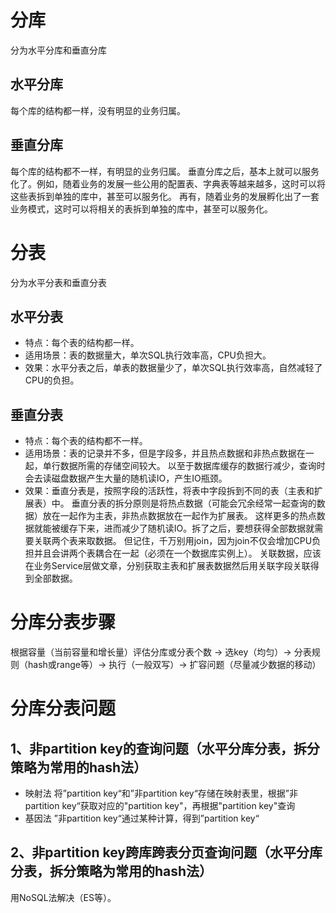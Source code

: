# 分库
分为水平分库和垂直分库
## 水平分库
每个库的结构都一样，没有明显的业务归属。
## 垂直分库
每个库的结构都不一样，有明显的业务归属。
垂直分库之后，基本上就可以服务化了。例如，随着业务的发展一些公用的配置表、字典表等越来越多，这时可以将这些表拆到单独的库中，甚至可以服务化。
再有，随着业务的发展孵化出了一套业务模式，这时可以将相关的表拆到单独的库中，甚至可以服务化。

# 分表
分为水平分表和垂直分表
## 水平分表
* 特点：每个表的结构都一样。
* 适用场景：表的数据量大，单次SQL执行效率高，CPU负担大。
* 效果：水平分表之后，单表的数据量少了，单次SQL执行效率高，自然减轻了CPU的负担。
## 垂直分表
* 特点：每个表的结构都不一样。
* 适用场景：表的记录并不多，但是字段多，并且热点数据和非热点数据在一起，单行数据所需的存储空间较大。
以至于数据库缓存的数据行减少，查询时会去读磁盘数据产生大量的随机读IO，产生IO瓶颈。
* 效果：垂直分表是，按照字段的活跃性，将表中字段拆到不同的表（主表和扩展表）中。
垂直分表的拆分原则是将热点数据（可能会冗余经常一起查询的数据）放在一起作为主表，非热点数据放在一起作为扩展表。
这样更多的热点数据就能被缓存下来，进而减少了随机读IO。拆了之后，要想获得全部数据就需要关联两个表来取数据。
但记住，千万别用join，因为join不仅会增加CPU负担并且会讲两个表耦合在一起（必须在一个数据库实例上）。
关联数据，应该在业务Service层做文章，分别获取主表和扩展表数据然后用关联字段关联得到全部数据。

# 分库分表步骤
根据容量（当前容量和增长量）评估分库或分表个数 -> 选key（均匀）-> 分表规则（hash或range等）-> 执行（一般双写）-> 扩容问题（尽量减少数据的移动）
# 分库分表问题
## 1、非partition key的查询问题（水平分库分表，拆分策略为常用的hash法）
* 映射法 将”partition key“和”非partition key“存储在映射表里，根据”非partition key“获取对应的"partition key"，再根据"partition key"查询
* 基因法 ”非partition key“通过某种计算，得到”partition key“
## 2、非partition key跨库跨表分页查询问题（水平分库分表，拆分策略为常用的hash法）
用NoSQL法解决（ES等）。

